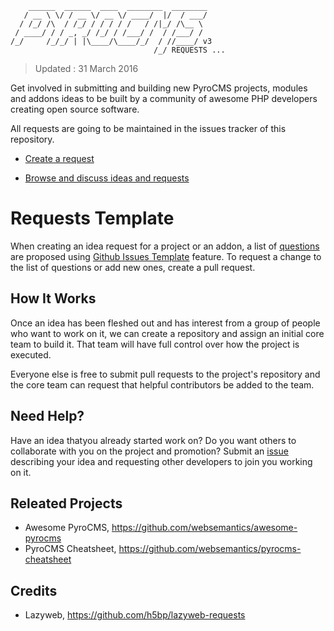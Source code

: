 ```
    ______  ______  ____  ________  ________
   / __ \ \/ / __ \/ __ \/ ____/  |/  / ___/
  / /_/ /\  / /_/ / / / / /   / /|_/ /\__ \ 
 / ____/ / / _, _/ /_/ / /___/ /  / /___/ / 
/_/     /_/_/ | |\____/\____/_/  / //____/ v3
                                /_/ REQUESTS ...
```
> Updated : 31 March 2016

Get involved in submitting and building new PyroCMS projects, modules and addons ideas to be built by a community of awesome PHP developers creating open source software. 

All requests are going to be maintained in the issues tracker of this repository.

- [Create a request](https://github.com/websemantics/pyrocms-requests/issues/new)

- [Browse and discuss ideas and requests](https://github.com/websemantics/pyrocms-requests/issues)


# Requests Template

When creating an idea request for a project or an addon, a list of [questions](https://github.com/websemantics/pyrocms-requests/blob/master/ISSUE_TEMPLATE) are proposed using [Github Issues Template](https://github.com/blog/2111-issue-and-pull-request-templates) feature. To request a change to the list of questions or add new ones, create a pull request.


## How It Works

Once an idea has been fleshed out and has interest from a group of people who want to work on it, we can create a repository and assign an initial core team to build it. That team will have full control over how the project is executed.

Everyone else is free to submit pull requests to the project's repository and the core team can request that helpful contributors be added to the team.


## Need Help?

Have an idea thatyou already started work on? Do you want others to collaborate with you on the project and promotion? Submit an [issue](https://github.com/websemantics/pyrocms-requests/issues/new) describing your idea and requesting other developers to join you working on it.


## Releated Projects

- Awesome PyroCMS, https://github.com/websemantics/awesome-pyrocms
- PyroCMS Cheatsheet, https://github.com/websemantics/pyrocms-cheatsheet


## Credits

- Lazyweb, https://github.com/h5bp/lazyweb-requests




